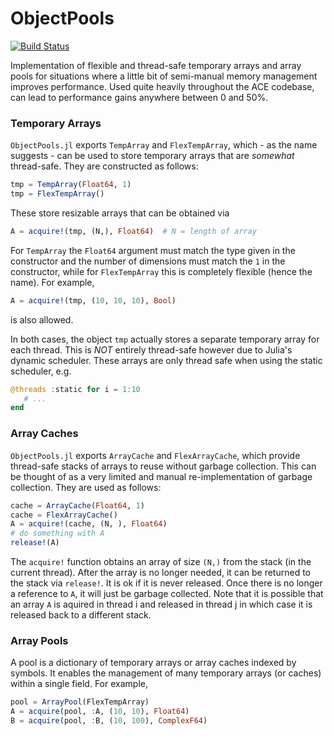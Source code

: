 # ObjectPools

<!-- [![Stable](https://img.shields.io/badge/docs-stable-blue.svg)](https://ACEsuit.github.io/ObjectPools.jl/stable/)
[![Dev](https://img.shields.io/badge/docs-dev-blue.svg)](https://ACEsuit.github.io/ObjectPools.jl/dev/) -->
[![Build Status](https://github.com/ACEsuit/ObjectPools.jl/actions/workflows/CI.yml/badge.svg?branch=main)](https://github.com/ACEsuit/ObjectPools.jl/actions/workflows/CI.yml?query=branch%3Amain)

Implementation of flexible and thread-safe temporary arrays and array pools for situations where a little bit of semi-manual memory management improves performance. Used quite heavily throughout the ACE codebase, can lead to performance gains anywhere between 0 and 50%. 

### Temporary Arrays

`ObjectPools.jl` exports `TempArray` and `FlexTempArray`, which - as the name suggests - can be used to store temporary arrays that are *somewhat* thread-safe.  They are constructed as follows: 
```julia
tmp = TempArray(Float64, 1)
tmp = FlexTempArray()
```
These store resizable arrays that can be obtained via 
```julia 
A = acquire!(tmp, (N,), Float64)  # N = length of array
``` 
For `TempArray` the `Float64` argument must match the type given in the constructor and the number of dimensions must match the `1` in the constructor, while for `FlexTempArray` this is completely flexible (hence the name). For example, 
```julia
A = acquire!(tmp, (10, 10, 10), Bool)
```
is also allowed. 

In both cases, the object `tmp` actually stores a separate temporary array for each thread. This is *NOT* entirely thread-safe however due to Julia's dynamic scheduler. These arrays are only thread safe when using the static scheduler, e.g. 
```julia 
@threads :static for i = 1:10
   # ... 
end
```

### Array Caches 

`ObjectPools.jl` exports `ArrayCache` and `FlexArrayCache`, which provide thread-safe stacks of arrays to reuse without garbage collection. This can be thought of as a very limited and manual re-implementation of garbage collection. They are used as follows: 
```julia
cache = ArrayCache(Float64, 1)
cache = FlexArrayCache()
A = acquire!(cache, (N, ), Float64)
# do something with A 
release!(A)
```
The `acquire!` function obtains an array of size `(N,)` from the stack (in the current thread). After the array is no longer needed, it can be returned to the stack via `release!`. It is ok if it is never released. Once there is no longer a reference to `A`, it will just be garbage collected. Note that it is possible that an array `A` is aquired in thread i and released in thread j in which case it is released back to a different stack. 

### Array Pools 

A pool is a dictionary of temporary arrays or array caches indexed by symbols. It enables the management of many temporary arrays (or caches) within a single field. For example, 
```julia 
pool = ArrayPool(FlexTempArray)
A = acquire(pool, :A, (10, 10), Float64) 
B = acquire(pool, :B, (10, 100), ComplexF64)
```
